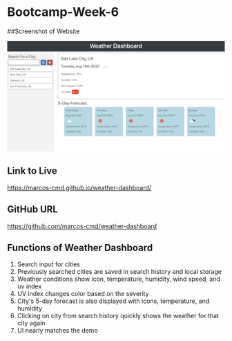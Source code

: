 # Bootcamp-Week-6

##Screenshot of Website

![screenshot of day planner and local storage](assets/screenshot.png)

## Link to Live

https://marcos-cmd.github.io/weather-dashboard/

## GitHub URL

https://github.com/marcos-cmd/weather-dashboard


## Functions of Weather Dashboard
1. Search input for cities
2. Previously searched cities are saved in search history and local storage
3. Weather conditions show icon, temperature, humidity, wind speed, and uv index
4. UV index changes color based on the severity
5. City's 5-day forecast is also displayed with icons, temperature, and humidity
6. Clicking on city from search history quickly shows the weather for that city again
7. UI nearly matches the demo